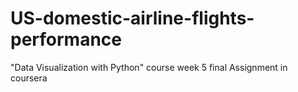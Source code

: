 # US-domestic-airline-flights-performance
"Data Visualization with Python" course week 5 final Assignment in coursera 
